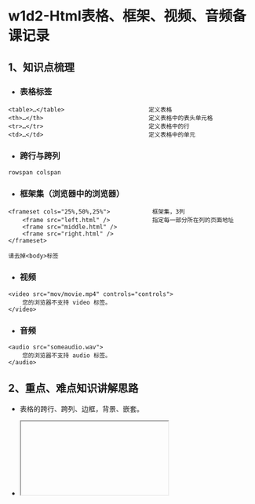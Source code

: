 # w1d2-Html表格、框架、视频、音频备课记录

## 1、知识点梳理

- ### 表格标签


```
<table>…</table>                        定义表格
<th>…</th>                              定义表格中的表头单元格
<tr>…</tr>                              定义表格中的行
<td>…</td>                              定义表格中的单元
```
- ### 跨行与跨列

```
rowspan colspan
```

- ### 框架集（浏览器中的浏览器）


```
<frameset cols="25%,50%,25%">            框架集，3列
	<frame src="left.html" />            指定每一部分所在列的页面地址
	<frame src="middle.html" />
	<frame src="right.html" />
</frameset>

请去掉<body>标签
```

- ### 视频


```
<video src="mov/movie.mp4" controls="controls">
	您的浏览器不支持 video 标签。
</video>
```

- ### 音频


```
<audio src="someaudio.wav">
	您的浏览器不支持 audio 标签。
</audio>
```

## 2、重点、难点知识讲解思路

-   表格的跨行、跨列、边框，背景、嵌套。

-   <iframe>的百分比布局

-   <audio>标签的可选属性及用法，控制播放，自动播放。

-   <video>标签的可选属性及用法，控制播放，自动播放。


## 3、课堂补充案例

-    准备一段音频和视频。


## 4、课堂提问准备

1.   src属性是什么意思？

2.   <table>标签的页边柜是由谁控制的？

3.   使用rowspan时容易发生问题，先弄一个发生问题的例子，然后引导学生去思考并正确处理


## 5、课后补充作业

-   完成一个教室座位表，视点在老师讲台的位置，按现在教室的布置，把教室中所有座位和人员名称都标注出来。
-   参考http://www.oreilly.com.cn/index.php，使用本节课所学的知识完成首页内容。
